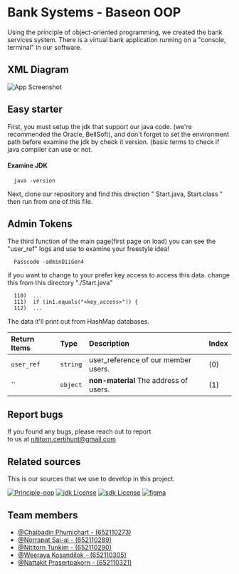 
# Bank Systems - Baseon OOP

Using the principle of object-oriented programming, we created the bank services system. There is a virtual bank application running on a "console, terminal" in our software.


## XML Diagram

![App Screenshot](https://cdn.pic.in.th/file/picinth/Untitled-Diagram-1.jpeg)


## Easy starter
First, you must setup the jdk that support our java code. (we're recommended the Oracle, BellSoft), and don't forget to set the environment path before examine the jdk by check it version. (basic terms to check if java compiler can use or not.
#### Examine JDK 

```
  java -version
```

Next, clone our repository and find this direction " Start.java, Start.class " then run from one of this file. 


## Admin Tokens
The third function of the main page(first page on load) you can see the "user_ref" logs and use to examine your freestyle idea!

```
  Passcode -adminDiiGen4
```

if you want to change to your prefer key access to access this data. change this from this directory "./Start.java"

```
  110)  ...
  111)  if (in1.equals("<key_access>")) {
  112)  ...
```

The data it'll print out from HashMap databases.

| Return Items | Type     | Description                            | Index
| :----------- | :------- | :------------------------------------- | :----
| `user_ref`   | `string` | user_reference of our member users.    | (0)
| ``           | `object` | **non-material** The address of users. | (1)

## Report bugs

If you found any bugs, please reach out to report  
to us at nititorn.certihunt@gmail.com


## Related sources
This is our sources that we use to develop in this project.

[![Principle-oop](https://img.shields.io/badge/Principle-Object_Oriented-purple)](https://www.geeksforgeeks.org/object-oriented-programming-oops-concept-in-java/)
[![jdk License](https://img.shields.io/badge/IDE-JDK_Oracle_Supported-yellow)](https://www.oracle.com/)
[![sdk License](https://img.shields.io/badge/IDE-OpenJDK_Liberica_Supported-green)](https://bell-sw.com/pages/downloads/)
[![figma](https://img.shields.io/badge/Tools-Figma-pink)](https://www.figma.com/file/4BFMqay29D7Ddfkekx0uOO/Java-OOP?type=whiteboard&node-id=0-1)


## Team members

- [@Chaibadin Phumichart - (652110273)]()
- [@Norrapat Sai-ai - (652110289)](https://github.com/Norrapat0)
- [@Nititorn Tunkim - (652110290)](https://github.com/Mizpuno)
- [@Weeraya Kosandilok - (652110305)](https://github.com/Imweeraya)
- [@Nattakit Prasertpakorn - (652110321)](https://github.com/nattkpk)
